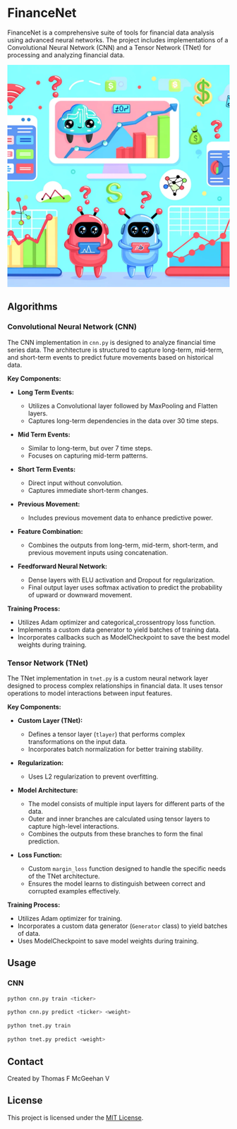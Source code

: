 # FinanceNet

FinanceNet is a comprehensive suite of tools for financial data analysis using advanced neural networks. The project includes implementations of a Convolutional Neural Network (CNN) and a Tensor Network (TNet) for processing and analyzing financial data.

![FinanceNet](assets/FinanceNet.webp)

## Algorithms

### Convolutional Neural Network (CNN)

The CNN implementation in `cnn.py` is designed to analyze financial time series data. The architecture is structured to capture long-term, mid-term, and short-term events to predict future movements based on historical data.

**Key Components:**

- **Long Term Events:**
  - Utilizes a Convolutional layer followed by MaxPooling and Flatten layers.
  - Captures long-term dependencies in the data over 30 time steps.

- **Mid Term Events:**
  - Similar to long-term, but over 7 time steps.
  - Focuses on capturing mid-term patterns.

- **Short Term Events:**
  - Direct input without convolution.
  - Captures immediate short-term changes.

- **Previous Movement:**
  - Includes previous movement data to enhance predictive power.

- **Feature Combination:**
  - Combines the outputs from long-term, mid-term, short-term, and previous movement inputs using concatenation.

- **Feedforward Neural Network:**
  - Dense layers with ELU activation and Dropout for regularization.
  - Final output layer uses softmax activation to predict the probability of upward or downward movement.

**Training Process:**

- Utilizes Adam optimizer and categorical_crossentropy loss function.
- Implements a custom data generator to yield batches of training data.
- Incorporates callbacks such as ModelCheckpoint to save the best model weights during training.

### Tensor Network (TNet)

The TNet implementation in `tnet.py` is a custom neural network layer designed to process complex relationships in financial data. It uses tensor operations to model interactions between input features.

**Key Components:**

- **Custom Layer (TNet):**
  - Defines a tensor layer (`tlayer`) that performs complex transformations on the input data.
  - Incorporates batch normalization for better training stability.

- **Regularization:**
  - Uses L2 regularization to prevent overfitting.

- **Model Architecture:**
  - The model consists of multiple input layers for different parts of the data.
  - Outer and inner branches are calculated using tensor layers to capture high-level interactions.
  - Combines the outputs from these branches to form the final prediction.

- **Loss Function:**
  - Custom `margin_loss` function designed to handle the specific needs of the TNet architecture.
  - Ensures the model learns to distinguish between correct and corrupted examples effectively.

**Training Process:**

- Utilizes Adam optimizer for training.
- Incorporates a custom data generator (`Generator` class) to yield batches of data.
- Uses ModelCheckpoint to save model weights during training.

## Usage

### CNN

```bash
python cnn.py train <ticker>
```

```bash
python cnn.py predict <ticker> <weight>
```

```bash
python tnet.py train
```

```bash
python tnet.py predict <weight>
```

## Contact

Created by Thomas F McGeehan V

## License

This project is licensed under the [MIT License](https://opensource.org/licenses/MIT).
